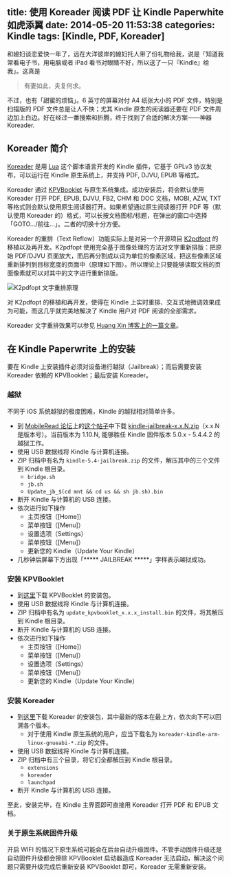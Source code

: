 title: 使用 Koreader 阅读 PDF 让 Kindle Paperwhite 如虎添翼
date: 2014-05-20 11:53:38
categories: Kindle
tags: [Kindle, PDF, Koreader]
---

和媳妇谈恋爱快一年了，远在大洋彼岸的媳妇托人带了份礼物给我，说是「知道我常看电子书，用电脑或者 iPad 看书对眼睛不好，所以送了一只『Kindle』给我」。这真是

> 有妻如此，夫复何求。

不过，也有「甜蜜的烦恼」。6 英寸的屏幕对付 A4 纸张大小的 PDF 文件，特别是扫描版的 PDF 文件总是让人不快；尤其 Kindle 原生的阅读器还要在 PDF 文件周边加上白边。好在经过一番搜索和折腾，终于找到了合适的解决方案——神器 Koreader.

<!--more-->

## Koreader 简介

[Koreader][koreader-github] 是用 [Lua][Lua] 这个脚本语言开发的 Kindle 插件，它基于 GPLv3 协议发布，可以运行在 Kindle 原生系统上，并支持 PDF, DJVU, EPUB 等格式。

Koreader 通过 [KPVBooklet][kvp-github] 与原生系统集成。成功安装后，将会默认使用 Koreader 打开 PDF, EPUB, DJVU, FB2, CHM 和 DOC 文档，MOBI, AZW, TXT 等格式则会默认使用原生阅读器打开。如果希望通过原生阅读器打开 PDF 等（默认使用 Koreader 的）格式，可以长按文档图标/标题，在弹出的窗口中选择「GOTO.../前往...」。二者的切换十分方便。

Koreader 的重排（Text Reflow）功能实际上是对另一个开源项目 [K2pdfopt][K2pdfopt] 的移植以及再开发。K2pdfopt 使用完全基于图像处理的方法对文字重新排版：把原始 PDF/DJVU 页面放大，而后再分割成以词为单位的像素区域，把这些像素区域重新排列到目标宽度的页面中（原理如下图）。所以理论上只要能够读取文档的页面像素就可以对其中的文字进行重新排版。

<img src="http://vislab.bjmu.edu.cn/blog/hwangxin/wp-content/uploads/2012/10/k2pdfopt.png" alt="K2pdfopt 文字重排原理">

对 K2pdfopt 的移植和再开发，使得在 Kindle 上实时重排、交互式地微调效果成为可能，而这几乎就完美地解决了 Kindle 用户对 PDF 阅读的全部需求。

Koreader 文字重排效果可以参见 [Huang Xin 博客上的一篇文章][hx-blog]。

## 在 Kindle Paperwrite 上的安装

要在 Kindle 上安装插件必须对设备进行越狱（Jailbreak）；而后需要安装 Koreader 依赖的 KPVBooklet；最后安装 Koreader。

### 越狱

不同于 iOS 系统越狱的极度困难，Kindle 的越狱相对简单许多。

* 到 [MobileRead 论坛][mblread]上的[这个帖子][jailbreak]中下载 [kindle-jailbreak-x.x.N.zip](http://www.mobileread.com/forums/attachment.php?attachmentid=121550&d=1397223190)（x.x.N 是版本号）。当前版本为 1.10.N, 能够胜任 Kindle 固件版本 5.0.x - 5.4.4.2 的越狱工作。
* 使用 USB 数据线将 Kindle 与计算机连接。
* ZIP 归档中有名为 `kindle-5.4-jailbreak.zip` 的文件，解压其中的三个文件到 Kindle 根目录。
  * `bridge.sh`
  * `jb.sh`
  * `Update_jb_$(cd mnt && cd us && sh jb.sh).bin`
* 断开 Kindle 与计算机的 USB 连接。
* 依次进行如下操作
  * 主页按钮（[Home]）
  * 菜单按钮（[Menu]）
  * 设置选项（Settings）
  * 菜单按钮（[Menu]）
  * 更新您的 Kindle（Update Your Kindle）
* 几秒钟后屏幕下方出现「***** JAILBREAK *****」字样表示越狱成功。

### 安装 KPVBooklet

* 到[这里][kvp-dl]下载 KPVBooklet 的安装包。
* 使用 USB 数据线将 Kindle 与计算机连接。
* ZIP 归档中有名为 `update_kpvbooklet_x.x.x_install.bin` 的文件，将其解压到 Kindle 根目录。
* 断开 Kindle 与计算机的 USB 连接。
* 依次进行如下操作
  * 主页按钮（[Home]）
  * 菜单按钮（[Menu]）
  * 设置选项（Settings）
  * 菜单按钮（[Menu]）
  * 更新您的 Kindle（Update Your Kindle）

### 安装 Koreader

* 到[这里][koreader-dl]下载 Koreader 的安装包，其中最新的版本在最上方，依次向下可以回溯各个版本。
  * 对于使用 Kindle 原生系统的用户，应当下载名为 `koreader-kindle-arm-linux-gnueabi-*.zip` 的文件。
* 使用 USB 数据线将 Kindle 与计算机连接。
* ZIP 归档中有三个目录，将它们全都解压到 Kindle 根目录。
  * `extensions`
  * `koreader`
  * `launchpad`
* 断开 Kindle 与计算机的 USB 连接。

至此，安装完毕，在 Kindle 主界面即可直接用 Koreader 打开 PDF 和 EPUB 文档。

### 关于原生系统固件升级

开启 WIFI 的情况下原生系统可能会在后台自动升级固件。不管手动固件升级还是自动固件升级都会擦除 KPVBooklet 启动器造成 Koreader 无法启动，解决这个问题只需要升级完成后重新安装 KPVBooklet 即可，Koreader 无需重新安装。













[Lua]: http://www.lua.org/about.html
[koreader-github]: https://github.com/koreader/koreader
[kvp-github]: https://github.com/koreader/kpvbooklet/
[K2pdfopt]: http://www.willus.com/k2pdfopt/
[hx-blog]: http://vislab.bjmu.edu.cn/blog/hwangxin/2012/10/read-scanned-pdfs-with-kindlepdfviewer/#i-2
[mblread]: http://www.mobileread.com/
[jailbreak]: http://www.mobileread.com/forums/showthread.php?t=186645
[kvp-dl]: https://github.com/koreader/kpvbooklet/releases
[koreader-dl]: https://github.com/koreader/koreader/releases
